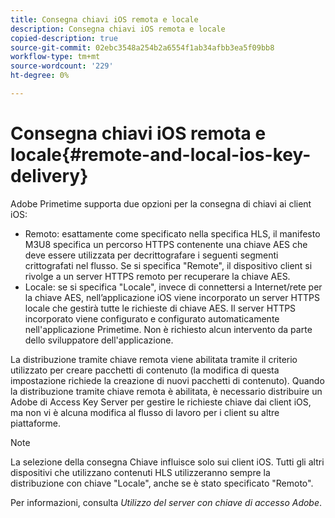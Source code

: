 ```yaml
---
title: Consegna chiavi iOS remota e locale
description: Consegna chiavi iOS remota e locale
copied-description: true
source-git-commit: 02ebc3548a254b2a6554f1ab34afbb3ea5f09bb8
workflow-type: tm+mt
source-wordcount: '229'
ht-degree: 0%

---
```


# Consegna chiavi iOS remota e locale{#remote-and-local-ios-key-delivery}

Adobe Primetime supporta due opzioni per la consegna di chiavi ai client iOS:

* Remoto: esattamente come specificato nella specifica HLS, il manifesto M3U8 specifica un percorso HTTPS contenente una chiave AES che deve essere utilizzata per decrittografare i seguenti segmenti crittografati nel flusso. Se si specifica &quot;Remote&quot;, il dispositivo client si rivolge a un server HTTPS remoto per recuperare la chiave AES.
* Locale: se si specifica &quot;Locale&quot;, invece di connettersi a Internet/rete per la chiave AES, nell’applicazione iOS viene incorporato un server HTTPS locale che gestirà tutte le richieste di chiave AES. Il server HTTPS incorporato viene configurato e configurato automaticamente nell&#39;applicazione Primetime. Non è richiesto alcun intervento da parte dello sviluppatore dell&#39;applicazione.

La distribuzione tramite chiave remota viene abilitata tramite il criterio utilizzato per creare pacchetti di contenuto (la modifica di questa impostazione richiede la creazione di nuovi pacchetti di contenuto). Quando la distribuzione tramite chiave remota è abilitata, è necessario distribuire un Adobe di Access Key Server per gestire le richieste chiave dai client iOS, ma non vi è alcuna modifica al flusso di lavoro per i client su altre piattaforme.

>[!NOTE]
>
>La selezione della consegna Chiave influisce solo sui client iOS. Tutti gli altri dispositivi che utilizzano contenuti HLS utilizzeranno sempre la distribuzione con chiave &quot;Locale&quot;, anche se è stato specificato &quot;Remoto&quot;.

Per informazioni, consulta *Utilizzo del server con chiave di accesso Adobe*.
